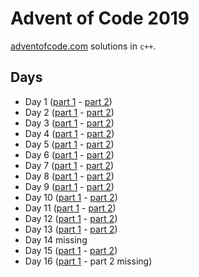 # Advent of Code 2019

[adventofcode.com](adventofcode.com) solutions in `c++`.

## Days
* Day 1 ([part 1](2019/day1/1_1.cpp) - [part 2](2019/day1/1_2.cpp))
* Day 2 ([part 1](2019/day2/2_1.cpp) - [part 2](2019/day2/2_2.cpp))
* Day 3 ([part 1](2019/day3/3_1.cpp) - [part 2](2019/day3/3_2.cpp))
* Day 4 ([part 1](2019/day4/4_1.cpp) - [part 2](2019/day4/4_2.cpp))
* Day 5 ([part 1](2019/day5/5_1.cpp) - [part 2](2019/day5/5_2.cpp))
* Day 6 ([part 1](2019/day6/6_1.cpp) - [part 2](2019/day6/6_2.cpp))
* Day 7 ([part 1](2019/day7/7_1.cpp) - [part 2](2019/day7/7_2.cpp))
* Day 8 ([part 1](2019/day8/8_1.cpp) - [part 2](2019/day8/8_2.cpp))
* Day 9 ([part 1](2019/day9/9_1.cpp) - [part 2](2019/day9/9_2.cpp))
* Day 10 ([part 1](2019/day10/10_1.cpp) - [part 2](2019/day10/10_2.cpp))
* Day 11 ([part 1](2019/day11/11_1.cpp) - [part 2](2019/day11/11_2.cpp))
* Day 12 ([part 1](2019/day12/12_1.cpp) - [part 2](2019/day12/12_2.cpp))
* Day 13 ([part 1](2019/day13/13_1.cpp) - [part 2](2019/day13/13_2.cpp))
* Day 14 missing
* Day 15 ([part 1](2019/day15/15_1.cpp) - [part 2](2019/day15/15_2.cpp))
* Day 16 ([part 1](2019/day16/16_1.cpp) - part 2 missing)

